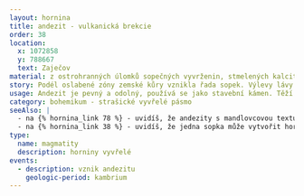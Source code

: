 ```yaml
---
layout: hornina
title: andezit - vulkanická brekcie
order: 38
location:
  x: 1072858
  y: 788667
  text: Zaječov
material: z ostrohranných úlomků sopečných vyvrženin, stmelených kalcitem  
story: Podél oslabené zóny zemské kůry vznikla řada sopek. Výlevy lávy se střídaly s chrlením sopečného popela a bomb při erupcích. Usazováním vrstev sopečných vyvrženin vznikaly tufy, z nichž se tvořily kužely vulkánů. Již zpevněné vrstvy tufů byly často při dalších erupcích roztrhány a rozmetány. Vznikla změť ostrohranných úlomků, navršených bez ladu a skladu. Všimněte si, že vrstvičky tufu mají v každém úlomku jiný směr. Mezery mezi úlomky později vyplnil kalcit a spojil je v horninu, které říkáme brekcie.
usage: Andezit je pevný a odolný, používá se jako stavební kámen. Těží se v lomu, drtí se na menší kousky, které se pak třídí podle velikosti. Přidává se do betonových a asfaltových směsí pro stavební účely. 
category: bohemikum - strašické vyvřelé pásmo
seeAlso: |
  - na {% hornina_link 78 %} - uvidíš, že andezity s mandlovcovou texturou vznikaly i mnohem později
  - na {% hornina_link 38 %} - uvidíš, že jedna sopka může vytvořit horniny s rozdílnými texturami
type:
  name: magmatity
  description: horniny vyvřelé
events:
  - description: vznik andezitu
    geologic-period: kambrium
---
```


